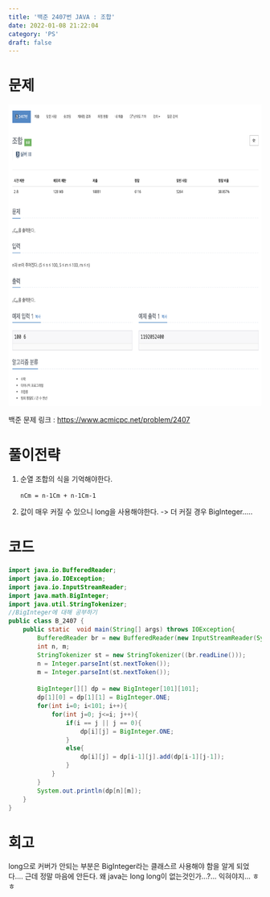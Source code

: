 ```yaml
---
title: '백준 2407번 JAVA : 조합'
date: 2022-01-08 21:22:04
category: 'PS'
draft: false
---
```


# 문제

<p align="center"><img src="1.png" height="600px" width="600px"></p>

백준 문제 링크 : https://www.acmicpc.net/problem/2407

# 풀이전략

1. 순열 조합의 식을 기억해야한다.

   `nCm = n-1Cm + n-1Cm-1`

2. 값이 매우 커질 수 있으니 long을 사용해야한다. -> 더 커질 경우 BigInteger.....

# 코드

```java
import java.io.BufferedReader;
import java.io.IOException;
import java.io.InputStreamReader;
import java.math.BigInteger;
import java.util.StringTokenizer;
//BigInteger에 대해 공부하기
public class B_2407 {
    public static  void main(String[] args) throws IOException{
        BufferedReader br = new BufferedReader(new InputStreamReader(System.in));
        int n, m;
        StringTokenizer st = new StringTokenizer((br.readLine()));
        n = Integer.parseInt(st.nextToken());
        m = Integer.parseInt(st.nextToken());

        BigInteger[][] dp = new BigInteger[101][101];
        dp[1][0] = dp[1][1] = BigInteger.ONE;
        for(int i=0; i<101; i++){
            for(int j=0; j<=i; j++){
                if(i == j || j == 0){
                    dp[i][j] = BigInteger.ONE;
                }
                else{
                    dp[i][j] = dp[i-1][j].add(dp[i-1][j-1]);
                }
            }
        }
        System.out.println(dp[n][m]);
    }
}


```

# 회고

long으로 커버가 안되는 부분은 BigInteger라는 클래스르 사용해야 함을 알게 되었다.... 근데 정말 마음에 안든다. 왜 java는 long long이 없는것인가...?... 익혀야지... ㅎㅎ
